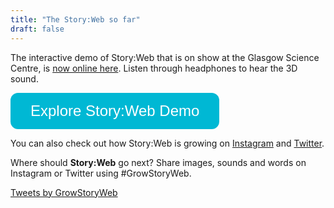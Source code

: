 ```yaml
---
title: "The Story:Web so far"
draft: false
---
```

<style>
.button {
    background-color: #00b8d4; 
    border: none;
    color: white;
    padding: 15px 32px;
    text-align: center;
    text-decoration: none;
    display: inline-block;
    font-size: 24px;
    border-radius: 12px;
    transition-duration: 0.4s;
}

.button:hover {
  background-color: #006666;
  color: white;
}
</style>

The interactive demo of Story:Web that is on show at the Glasgow Science Centre, is [now online here](https://storyweb.vercel.app/). Listen through headphones to hear the 3D sound.

<button class="button" onclick="window.location.href='https://storyweb.vercel.app/';">
      Explore Story:Web Demo</button>


You can also check out how Story:Web is growing on [Instagram](https://www.instagram.com/growstoryweb/) and [Twitter](https://twitter.com/GrowStoryWeb).

Where should **Story:Web** go next? Share images, sounds and words on Instagram or Twitter using #GrowStoryWeb.

<a class="twitter-timeline" href="https://twitter.com/GrowStoryWeb?ref_src=twsrc%5Etfw">Tweets by GrowStoryWeb</a> <script async src="https://platform.twitter.com/widgets.js" charset="utf-8"></script>
